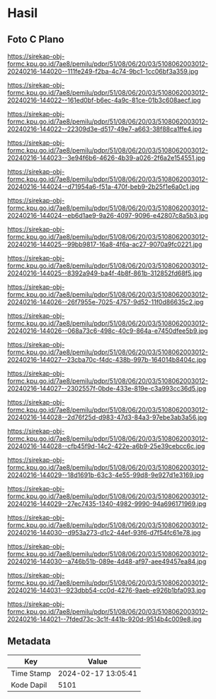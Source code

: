 # Hasil

## Foto C Plano

https://sirekap-obj-formc.kpu.go.id/7ae8/pemilu/pdpr/51/08/06/20/03/5108062003012-20240216-144020--111fe249-f2ba-4c74-9bc1-1cc06bf3a359.jpg

https://sirekap-obj-formc.kpu.go.id/7ae8/pemilu/pdpr/51/08/06/20/03/5108062003012-20240216-144022--161ed0bf-b6ec-4a9c-81ce-01b3c608aecf.jpg

https://sirekap-obj-formc.kpu.go.id/7ae8/pemilu/pdpr/51/08/06/20/03/5108062003012-20240216-144022--22309d3e-d517-49e7-a663-38f88ca1ffe4.jpg

https://sirekap-obj-formc.kpu.go.id/7ae8/pemilu/pdpr/51/08/06/20/03/5108062003012-20240216-144023--3e94f6b6-4626-4b39-a026-2f6a2e154551.jpg

https://sirekap-obj-formc.kpu.go.id/7ae8/pemilu/pdpr/51/08/06/20/03/5108062003012-20240216-144024--d71954a6-f51a-470f-beb9-2b25f1e6a0c1.jpg

https://sirekap-obj-formc.kpu.go.id/7ae8/pemilu/pdpr/51/08/06/20/03/5108062003012-20240216-144024--eb6d1ae9-9a26-4097-9096-e42807c8a5b3.jpg

https://sirekap-obj-formc.kpu.go.id/7ae8/pemilu/pdpr/51/08/06/20/03/5108062003012-20240216-144025--99bb9817-16a8-4f6a-ac27-9070a9fc0221.jpg

https://sirekap-obj-formc.kpu.go.id/7ae8/pemilu/pdpr/51/08/06/20/03/5108062003012-20240216-144025--8392a949-ba4f-4b8f-861b-312852fd68f5.jpg

https://sirekap-obj-formc.kpu.go.id/7ae8/pemilu/pdpr/51/08/06/20/03/5108062003012-20240216-144026--26f7955e-7025-4757-9d52-11f0d86635c2.jpg

https://sirekap-obj-formc.kpu.go.id/7ae8/pemilu/pdpr/51/08/06/20/03/5108062003012-20240216-144026--068a73c6-498c-40c9-864a-e7450dfee5b9.jpg

https://sirekap-obj-formc.kpu.go.id/7ae8/pemilu/pdpr/51/08/06/20/03/5108062003012-20240216-144027--23cba70c-f4dc-438b-997b-164014b8404c.jpg

https://sirekap-obj-formc.kpu.go.id/7ae8/pemilu/pdpr/51/08/06/20/03/5108062003012-20240216-144027--2302557f-0bde-433e-819e-c3a993cc36d5.jpg

https://sirekap-obj-formc.kpu.go.id/7ae8/pemilu/pdpr/51/08/06/20/03/5108062003012-20240216-144028--2d76f25d-d983-47d3-84a3-97ebe3ab3a56.jpg

https://sirekap-obj-formc.kpu.go.id/7ae8/pemilu/pdpr/51/08/06/20/03/5108062003012-20240216-144028--cfb45f9d-14c2-422e-a6b9-25e39cebcc6c.jpg

https://sirekap-obj-formc.kpu.go.id/7ae8/pemilu/pdpr/51/08/06/20/03/5108062003012-20240216-144029--18d1691b-63c3-4e55-99d8-9e927d1e3169.jpg

https://sirekap-obj-formc.kpu.go.id/7ae8/pemilu/pdpr/51/08/06/20/03/5108062003012-20240216-144029--27ec7435-1340-4982-9990-94a696171969.jpg

https://sirekap-obj-formc.kpu.go.id/7ae8/pemilu/pdpr/51/08/06/20/03/5108062003012-20240216-144030--d953a273-d1c2-44ef-93f6-d7f54fc61e78.jpg

https://sirekap-obj-formc.kpu.go.id/7ae8/pemilu/pdpr/51/08/06/20/03/5108062003012-20240216-144030--a746b51b-089e-4d48-af97-aee49457ea84.jpg

https://sirekap-obj-formc.kpu.go.id/7ae8/pemilu/pdpr/51/08/06/20/03/5108062003012-20240216-144031--923dbb54-cc0d-4276-9aeb-e926b1bfa093.jpg

https://sirekap-obj-formc.kpu.go.id/7ae8/pemilu/pdpr/51/08/06/20/03/5108062003012-20240216-144021--7fded73c-3c1f-441b-920d-9514b4c009e8.jpg


## Metadata

| Key        | Value               |
| ---------- | ------------------- |
| Time Stamp | 2024-02-17 13:05:41 |
| Kode Dapil | 5101                |



